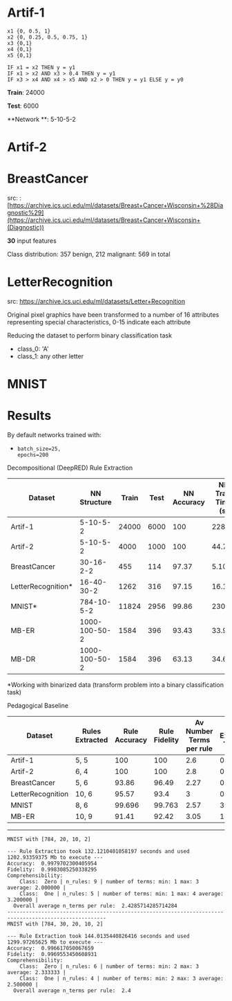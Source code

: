 # Artif-1

```pseudocode
x1 {0, 0.5, 1}
x2 {0, 0.25, 0.5, 0.75, 1}
x3 {0,1}
x4 {0,1}
x5 {0,1}

IF x1 = x2 THEN y = y1
IF x1 > x2 AND x3 > 0.4 THEN y = y1
IF x3 > x4 AND x4 > x5 AND x2 > 0 THEN y = y1 ELSE y = y0
```

**Train**: 24000

**Test**: 6000

**Network **: 5-10-5-2

# Artif-2

# BreastCancer

src: : [https://archive.ics.uci.edu/ml/datasets/Breast+Cancer+Wisconsin+%28Diagnostic%29](https://archive.ics.uci.edu/ml/datasets/Breast+Cancer+Wisconsin+(Diagnostic))

**30** input features

Class distribution: 357 benign, 212 malignant: 569 in total 

# LetterRecognition

src: https://archive.ics.uci.edu/ml/datasets/Letter+Recognition

Original pixel graphics have been transformed to a number of 16 attributes representing special characteristics, 0-15 indicate each attribute

Reducing the dataset to perform binary classification task
- class_0: 'A'
- class_1: any other letter

# MNIST

# Results

By default networks trained with:

- ```
  batch_size=25,
  epochs=200
  ```



Decompositional (DeepRED) Rule Extraction

| Dataset            | NN Structure  | Train | Test | NN Accuracy | NN Train Time (s) | Rules Extracted | Rule Accuracy | Rule Fidelity | Av Number Terms per rule | Rule Extraction Time (s) | Memory Usage (Mb) |
| ------------------ | ------------- | ----- | ---- | ----------- | ----------------- | --------------- | ------------- | ------------- | ------------------------ | ------------------------ | ----------------- |
| Artif-1            | 5-10-5-2      | 24000 | 6000 | 100         | 228.87            | 4, 6            | 100           | 100           | 2.5                      | 11.57                    | 92.03             |
| Artif-2            | 5-10-5-2      | 4000  | 1000 | 100         | 44.7              | 16, 42          | 94.2          | 94.2          | 4.60                     | 6.10                     | 47.55             |
| BreastCancer       | 30-16-2-2     | 455   | 114  | 97.37       | 5.107             | 2, 2            | 89.47         | 90.35         | 1.5                      | 0.665                    | 9.93              |
| LetterRecognition* | 16-40-30-2    | 1262  | 316  | 97.15       | 16.10             |                 |               |               |                          |                          |                   |
| MNIST*             | 784-10-5-2    | 11824 | 2956 | 99.86       | 230.9             | 9, 6            | 99.996        | 99.76         | 2.53                     | 126.1                    | 1139.57           |
| MB-ER              | 1000-100-50-2 | 1584  | 396  | 93.43       | 33.97             | 168, 40         | 94.7          | 94.2          | 5.55                     | 120.85                   | 311.53            |
| MB-DR              | 1000-100-50-2 | 1584  | 396  | 63.13       | 34.6              |                 |               |               |                          |                          |                   |

*Working with binarized data (transform problem into a binary classification task)



Pedagogical Baseline

| Dataset           | Rules Extracted | Rule Accuracy | Rule Fidelity | Av Number Terms per rule | Rule Extraction Time (s) | Memory Usage (Mb) |
| ----------------- | --------------- | ------------- | ------------- | ------------------------ | ------------------------ | ----------------- |
| Artif-1           | 5, 5            | 100           | 100           | 2.6                      | 0.853                    | 25.33             |
| Artif-2           | 6, 4            | 100           | 100           | 2.8                      | 0.25                     | 0.74              |
| BreastCancer      | 5, 6            | 93.86         | 96.49         | 2.27                     | 0.24                     | 1.11              |
| LetterRecognition | 10, 6           | 95.57         | 93.4          | 3                        | 0.55                     | 2.09              |
| MNIST             | 8, 6            | 99.696        | 99.763        | 2.57                     | 32.2                     | 575.6             |
| MB-ER             | 10, 9           | 91.41         | 92.42         | 3.05                     | 13.69                    | 204.8             |

----

```
MNIST with [784, 20, 10, 2]

--- Rule Extraction took 132.1210401058197 seconds and used 1202.93359375 Mb to execute ---
Accuracy:  0.9979702300405954
Fidelity:  0.9983085250338295
Comprehensibility:  
    Class:  Zero | n_rules: 9 | number of terms: min: 1 max: 3 average: 2.000000 | 
    Class:  One | n_rules: 5 | number of terms: min: 1 max: 4 average: 3.200000 | 
  Overall average n_terms per rule:  2.4285714285714284
------------------------------------------------------------------------------------------------------
MNIST with [784, 30, 20, 10, 2]

--- Rule Extraction took 144.0135440826416 seconds and used 1299.97265625 Mb to execute ---
Accuracy:  0.996617050067659
Fidelity:  0.9969553450608931
Comprehensibility:  
    Class:  Zero | n_rules: 6 | number of terms: min: 2 max: 3 average: 2.333333 | 
    Class:  One | n_rules: 4 | number of terms: min: 2 max: 3 average: 2.500000 | 
  Overall average n_terms per rule:  2.4
```

